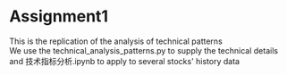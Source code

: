 # Assignment1
This is the replication of the analysis of technical patterns<br>
We use the technical_analysis_patterns.py to supply the technical details and 技术指标分析.ipynb to apply to several stocks' history data

